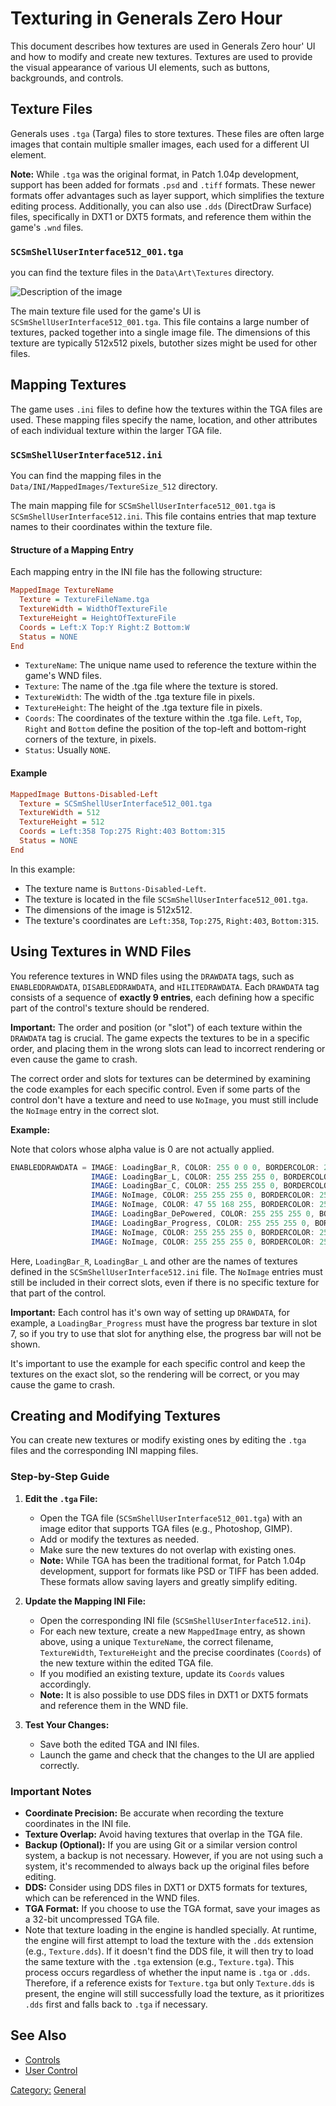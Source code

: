 # Texturing in Generals Zero Hour

This document describes how textures are used in Generals Zero hour' UI and how to modify and create new textures.
Textures are used to provide the visual appearance of various UI elements, such as buttons, backgrounds, and controls.

## Texture Files

Generals uses `.tga` (Targa) files to store textures. These files are often large images that contain multiple smaller
images, each used for a different UI element.

**Note:**  While `.tga` was the original format, in Patch 1.04p development, support has been added for formats
 `.psd` and `.tiff` formats. These newer formats offer advantages such as layer support, which simplifies the texture
editing process. Additionally, you can also use `.dds` (DirectDraw Surface) files, specifically in DXT1 or
DXT5 formats, and reference them within the game's `.wnd` files.

### `SCSmShellUserInterface512_001.tga`

you can find the texture files in the `Data\Art\Textures` directory.

![Description of the image](../wnd/SCSmShellUserInterface512_001.tga.png)

The main texture file used for the game's UI is `SCSmShellUserInterface512_001.tga`.
This file contains a large number of textures, packed together into a single image file.
The dimensions of this texture are typically 512x512 pixels, butother sizes might be used for other files.

## Mapping Textures

The game uses `.ini` files to define how the textures within the TGA files are used. These mapping files specify the
name, location, and other attributes of each individual texture within the larger TGA file.

### `SCSmShellUserInterface512.ini`

You can find the mapping files in the `Data/INI/MappedImages/TextureSize_512` directory.

The main mapping file for `SCSmShellUserInterface512_001.tga` is `SCSmShellUserInterface512.ini`. This file contains
entries that map texture names to their coordinates within the texture file.

#### Structure of a Mapping Entry

Each mapping entry in the INI file has the following structure:

```ini
MappedImage TextureName
  Texture = TextureFileName.tga
  TextureWidth = WidthOfTextureFile
  TextureHeight = HeightOfTextureFile
  Coords = Left:X Top:Y Right:Z Bottom:W
  Status = NONE
End
```

* `TextureName`:  The unique name used to reference the texture within the game's WND files.
* `Texture`: The name of the .tga file where the texture is stored.
* `TextureWidth`: The width of the .tga texture file in pixels.
* `TextureHeight`: The height of the .tga texture file in pixels.
* `Coords`: The coordinates of the texture within the .tga file.  `Left`, `Top`, `Right` and `Bottom` define the
  position of the top-left and bottom-right corners of the texture, in pixels.
* `Status`: Usually `NONE`.

#### Example

```ini
MappedImage Buttons-Disabled-Left
  Texture = SCSmShellUserInterface512_001.tga
  TextureWidth = 512
  TextureHeight = 512
  Coords = Left:358 Top:275 Right:403 Bottom:315
  Status = NONE
End
```

In this example:

* The texture name is `Buttons-Disabled-Left`.
* The texture is located in the file `SCSmShellUserInterface512_001.tga`.
* The dimensions of the image is 512x512.
* The texture's coordinates are `Left:358`, `Top:275`, `Right:403`, `Bottom:315`.

## Using Textures in WND Files

You reference textures in WND files using the `DRAWDATA` tags, such as `ENABLEDDRAWDATA`, `DISABLEDDRAWDATA`,
and `HILITEDRAWDATA`. Each `DRAWDATA` tag consists of a sequence of **exactly 9 entries**,
each defining how a specific part of the control's texture should be rendered.

**Important:** The order and position (or "slot") of each texture within the `DRAWDATA` tag is crucial.
The game expects the textures to be in a specific order, and placing them in the wrong slots can lead to incorrect
rendering or even cause the game to crash.

The correct order and slots for textures can be determined by examining the code examples for each specific control.
Even if some parts of the control don't have a texture and need to use `NoImage`,
you must still include the `NoImage` entry in the correct slot.

**Example:**

<smal>Note that colors whose alpha value is 0 are not actually applied.</small>
```nasm
ENABLEDDRAWDATA = IMAGE: LoadingBar_R, COLOR: 255 0 0 0, BORDERCOLOR: 255 128 128 0,
                  IMAGE: LoadingBar_L, COLOR: 255 255 255 0, BORDERCOLOR: 255 255 255 0,
                  IMAGE: LoadingBar_C, COLOR: 255 255 255 0, BORDERCOLOR: 255 255 255 0,
                  IMAGE: NoImage, COLOR: 255 255 255 0, BORDERCOLOR: 255 255 255 0,
                  IMAGE: NoImage, COLOR: 47 55 168 255, BORDERCOLOR: 254 254 254 255,
                  IMAGE: LoadingBar_DePowered, COLOR: 255 255 255 0, BORDERCOLOR: 255 255 255 0,
                  IMAGE: LoadingBar_Progress, COLOR: 255 255 255 0, BORDERCOLOR: 255 255 255 0,
                  IMAGE: NoImage, COLOR: 255 255 255 0, BORDERCOLOR: 255 255 255 0,
                  IMAGE: NoImage, COLOR: 255 255 255 0, BORDERCOLOR: 255 255 255 0;
```

Here, `LoadingBar_R`, `LoadingBar_L` and other are the names of textures defined in the
`SCSmShellUserInterface512.ini` file. The `NoImage` entries must still be included in their correct slots,
even if there is no specific texture for that part of the control.

**Important:** Each control has it's own way of setting up `DRAWDATA`,
for example,  a `LoadingBar_Progress` must have the progress bar texture in slot 7,
so if you try to use that slot for anything else, the progress bar will not be shown.

It's important to use the example for each specific control and keep the textures on the exact slot,
so the rendering will be correct, or you may cause the game to crash.

## Creating and Modifying Textures

You can create new textures or modify existing ones by editing the `.tga` files and the corresponding INI mapping files.

### Step-by-Step Guide

1. **Edit the `.tga` File:**
    * Open the TGA file (`SCSmShellUserInterface512_001.tga`) with an image editor that supports TGA files (e.g.,
      Photoshop, GIMP).
    * Add or modify the textures as needed.
    * Make sure the new textures do not overlap with existing ones.
    * **Note:** While TGA has been the traditional format, for Patch 1.04p development, support for formats
      like PSD or TIFF has been added. These formats allow saving layers and greatly simplify editing.
2. **Update the Mapping INI File:**
    * Open the corresponding INI file (`SCSmShellUserInterface512.ini`).
    * For each new texture, create a new `MappedImage` entry, as shown above, using a unique `TextureName`,
      the correct filename, `TextureWidth`, `TextureHeight` and the precise coordinates
      (`Coords`) of the new texture within the edited TGA file.
    * If you modified an existing texture, update its `Coords` values accordingly.
    * **Note:** It is also possible to use DDS files in DXT1 or DXT5 formats and reference them in the WND file.

3. **Test Your Changes:**
    * Save both the edited TGA and INI files.
    * Launch the game and check that the changes to the UI are applied correctly.

### Important Notes

* **Coordinate Precision:** Be accurate when recording the texture coordinates in the INI file.
* **Texture Overlap:** Avoid having textures that overlap in the TGA file.
* **Backup (Optional):** If you are using Git or a similar version control system, a backup is not necessary.
  However, if you are not using such a system, it's recommended to always back up the original files before editing.
* **DDS:** Consider using DDS files in DXT1 or DXT5 formats for textures, which can be referenced in the WND files.
* **TGA Format:** If you choose to use the TGA format, save your images as a 32-bit uncompressed TGA file.
* Note that texture loading in the engine is handled specially. At runtime, the engine will first attempt to
  load the texture with the `.dds` extension (e.g., `Texture.dds`). If it doesn't find the DDS file, it will
  then try to load the same texture with the `.tga` extension (e.g., `Texture.tga`). This process occurs regardless
  of whether the input name is `.tga` or `.dds`. Therefore, if a reference exists for `Texture.tga` but
  only `Texture.dds` is present, the engine will still successfully load the texture, as it prioritizes `.dds` first
  and falls back to `.tga` if necessary.
  
## See Also

* [Controls](../Controls.md)
* [User Control](../controls/user.md)

[Category:](../Categories.md) [General](../General.md)
